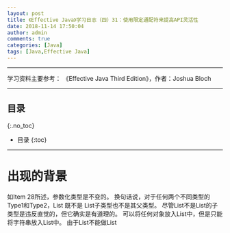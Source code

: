 ```yaml
---
layout: post
title: 《Effective Java》学习日志（四）31：使用限定通配符来提高API灵活性
date: 2018-11-14 17:50:04
author: admin
comments: true
categories: [Java]
tags: [Java,Effective Java]
---
```



<!-- more -->

---

学习资料主要参考： 《Effective Java Third Edition》，作者：Joshua Bloch

---

## 目录
{:.no_toc}

* 目录
{:toc}

---

# 出现的背景

如Item 28所述，参数化类型是不变的。
换句话说，对于任何两个不同类型的Type1和Type2，List<Type1> 既不是 List<Type2>子类型也不是其父类型。
尽管List<String>不是List<Object>的子类型是违反直觉的，但它确实是有道理的。 
可以将任何对象放入List<Object>中，但是只能将字符串放入List<String>中。 
由于List<String>不能做List<Object>所能做的所有事情，所以它不是一个子类型（Item 10 中的里氏替代原则）。

相对于提供的不可变的类型，有时你需要比此更多的灵活性。 


# 例子

考虑Item 29中的Stack类。下面是它的公共API：

    public class Stack<E> {
        public Stack();
        public void push(E e);
        public E pop();
        public boolean isEmpty();
    }

## pushAll 方法 
    
假设我们想要添加一个方法来获取一系列元素，并将它们全部推送到栈上。 以下是第一种尝试：

    // pushAll method without wildcard type - deficient!
    public void pushAll(Iterable<E> src) {
        for (E e : src)
            push(e);
    }
    
这种方法可以干净地编译，但不完全令人满意。 
如果可遍历的src元素类型与栈的元素类型完全匹配，那么它工作正常。 

但是，假设有一个Stack<Number>，并调用push(intVal)，其中intVal的类型是Integer。 这是因为Integer是Number的子类型。 

从逻辑上看，这似乎也应该起作用：

    Stack<Number> numberStack = new Stack<>();
    Iterable<Integer> integers = ... ;
    
    numberStack.pushAll(integers);
    
但是，如果你尝试了，会得到这个错误消息，因为参数化类型是不变的：

    StackTest.java:7: error: incompatible types: Iterable<Integer>
    cannot be converted to Iterable<Number>
    numberStack.pushAll(integers);
    ^
    
幸运的是，有对应的解决方法。 
Java 提供了一种特殊的参数化类型来调用一个限定通配符类型来处理这种情况。 
pushAll的输入参数的类型不应该是“ Iterable of E ”，而应该是“Iterable of E 的子类”，并且有一个通配符类型，这意味着：Iterable<？ extends E>。 
（关键字extends的使用有点误导：回忆Item 29中，子类型被定义为每个类型都是它自己的子类型，即使它本身没有继承。）

让我们修改pushAll来使用这个类型：

    // Wildcard type for a parameter that serves as an E producer
    public void pushAll(Iterable<? extends E> src) {
        for (E e : src)
            push(e);
    }
    
有了这个改变，Stack类不仅可以干净地编译，而且客户端代码也不会用原始的pushAll声明编译。 因为Stack和它的客户端干净地编译，你知道一切都是类型安全的。

## popAll 方法 

现在假设你想写一个 popAll 方法，与pushAll方法相对应。 
popAll方法从栈中弹出每个元素并将元素添加到给定的集合中。 

以下是第一次尝试编写popAll方法的过程：

    // popAll method without wildcard type - deficient!
    public void popAll(Collection<E> dst) {
        while (!isEmpty())
            dst.add(pop());
    
    }
    
同样，如果目标集合的元素类型与栈的元素类型完全匹配，则干净编译并且工作正常。 

但是，这又不完全令人满意。 

假设你有一个Stack<Number>和Object类型的变量。 如果从栈中弹出一个元素并将其存储在该变量中，它将编译并运行而不会出错。 所以你也不能这样做吗？

    Stack<Number> numberStack = new Stack<Number>();
    Collection<Object> objects = ... ;
    numberStack.popAll(objects);
    
如果尝试将此客户端代码与之前显示的popAll版本进行编译，则会得到与我们的第一版pushAll非常类似的错误：Collection<Object>不是Collection<Number>的子类型。 

通配符类型再一次提供了一条出路。 popAll的输入参数的类型不应该是“E的集合”，而应该是“E的某个父类型的集合”（其中父类型被定义为E是它自己的父类型[JLS，4.10]）。 
再次，有一个通配符类型，正是这个意思：Collection<？ super E>。 让我们修改popAll来使用它：

    // Wildcard type for parameter that serves as an E consumer
    public void popAll(Collection<? super E> dst) {
        while (!isEmpty())
            dst.add(pop());
    }
    
通过这个改动，Stack类和客户端代码都可以干净地编译。

## PECS 

这个结论很清楚。 为了获得最大的灵活性，对代表生产者或消费者的输入参数使用通配符类型。 
如果一个输入参数既是一个生产者又是一个消费者，那么通配符类型对你没有好处：你需要一个精确的类型匹配，这就是没有任何通配符的情况。

这里有一个助记符来帮助你记住使用哪种通配符类型：
PECS代表： producer-extends，consumer-super。

换句话说，如果一个参数化类型代表一个T生产者，使用<? extends T>；如果它代表T消费者，则使用<? super T>。 
在我们的Stack示例中，pushAll方法的src参数生成栈使用的E实例，因此src的合适类型为Iterable<? extends E>；popAll方法的dst参数消费Stack中的E实例，因此dst的合适类型是Collection<？ super E>。 

PECS助记符抓住了使用通配符类型的基本原则。 Naftalin和Wadler称之为获取和放置原则（ Get and Put Principle ）[Naftalin07,2.4]。

记住这个助记符之后，让我们来看看本章中以前项目的一些方法和构造方法声明。 Item 28中的Chooser类构造方法有这样的声明：

    public Chooser(Collection<T> choices)
    
这个构造方法只使用集合选择来生产类型T的值（并将它们存储起来以备后用），所以它的声明应该使用一个extends T的通配符类型。下面是得到的构造方法声明：

    // Wildcard type for parameter that serves as an T producer
    public Chooser(Collection<? extends T> choices)

这种改变在实践中会有什么不同吗？ 是的，会有不同。 

假你有一个List<Integer>，并且想把它传递给Chooser<Number>的构造方法。 这不会与原始声明一起编译，但是它只会将限定通配符类型添加到声明中。

现在看看Item 30中的union方法。下是声明：

    public static <E> Set<E> union(Set<E> s1, Set<E> s2)

两个参数s1和s2都是E的生产者，所以PECS助记符告诉我们该声明应该如下：

    public static <E> Set<E> union(Set<? extends E> s1,  Set<? extends E> s2)

请注意，返回类型仍然是Set<E>。 不要使用限定通配符类型作为返回类型。除了会为用户提供额外的灵活性，还强制他们在客户端代码中使用通配符类型。 
通过修改后的声明，此代码将清晰地编译：

    Set<Integer>  integers =  Set.of(1, 3, 5);
    Set<Double>   doubles  =  Set.of(2.0, 4.0, 6.0);
    Set<Number>   numbers  =  union(integers, doubles);
    
如果使用得当，类的用户几乎不会看到通配符类型。 他们使方法接受他们应该接受的参数，拒绝他们应该拒绝的参数。 
如果一个类的用户必须考虑通配符类型，那么它的API可能有问题。

# 显式类型参数

在Java 8之前，类型推断规则不够聪明，无法处理先前的代码片段，这要求编译器使用上下文指定的返回类型（或目标类型）来推断E的类型。
union方法调用的目标类型如前所示是Set<Number>。 如果尝试在早期版本的Java中编译片段（以及适合的Set.of工厂替代版本），将会看到如此长的错综复杂的错误消息：

    Union.java:14: error: incompatible types
    Set<Number> numbers = union(integers, doubles);
    ^
    required: Set<Number>
    found: Set<INT#1>
    where INT#1,INT#2 are intersection types:
    INT#1 extends Number,Comparable<? extends INT#2>
    INT#2 extends Number,Comparable<?>
    
幸运的是有办法来处理这种错误。 如果编译器不能推断出正确的类型，你可以随时告诉它使用什么类型的显式类型参数[JLS，15.12]。 
甚至在Java 8中引入目标类型之前，这不是你必须经常做的事情，这很好，因为显式类型参数不是很漂亮。 
通过添加显式类型参数，如下所示，代码片段在Java 8之前的版本中进行了干净编译：

    // Explicit type parameter - required prior to Java 8
    Set<Number> numbers = Union.<Number>union(integers, doubles);
    
## 例子

接下来让我们把注意力转向Item 30中的max方法。这里是原始声明：

    public static <T extends Comparable<T>> T max(List<T> list)
    
以下是使用通配符类型的修改后的声明：

    public static <T extends Comparable<? super T>> T max(List<? extends T> list)

为了从原来到修改后的声明，我们两次应用了PECS。

首先直接的应用是参数列表。 
它生成T实例，所以将类型从List<T>更改为List<? extends T>。 棘手的应用是类型参数T。这是我们第一次看到通配符应用于类型参数。 
最初，T被指定为继承Comparable<T>，但Comparable的T消费T实例（并生成指示顺序关系的整数）。 
因此，参数化类型Comparable<T>被替换为限定通配符类型Comparable<? super T>。 

Comparable实例总是消费者，所以通常应该使用Comparable<? super T>优于Comparable<T>。 Comparator也是如此。因此，通常应该使用Comparator<? super T>优于Comparator<T>。

修改后的max声明可能是本书中最复杂的方法声明。 增加的复杂性是否真的起作用了吗？ 同样，它的确如此。 这是一个列表的简单例子，它被原始声明排除，但在被修改后的版本里是允许的：

    List<ScheduledFuture<?>> scheduledFutures = ... ;

无法将原始方法声明应用于此列表的原因是ScheduledFuture不实现Comparable<ScheduledFuture>。 
相反，它是Delayed的子接口，它继承了Comparable<Delayed>。 

换句话说，一个ScheduledFuture实例不仅仅和其他的ScheduledFuture实例相比较： 它可以与任何Delayed实例比较，并且足以导致原始的声明拒绝它。 
更普遍地说，通配符要求来支持没有直接实现Comparable（或Comparator）的类型，但继承了一个类型。


# 类型参数和通配符之间的双重性

还有一个关于通配符相关的话题。 

类型参数和通配符之间具有双重性，许多方法可以用一个或另一个声明。 例如，下面是两个可能的声明，用于交换列表中两个索引项目的静态方法。 

第一个使用无限制类型参数（Item 30），第二个使用无限制通配符：

    // Two possible declarations for the swap method
    public static <E> void swap(List<E> list, int i, int j);
    public static void swap(List<?> list, int i, int j);
    
这两个声明中的哪一个更可取，为什么？ 

在公共API中，第二个更好，因为它更简单。 你传入一个列表（任何列表），该方法交换索引的元素。 没有类型参数需要担心。 
通常，如果类型参数在方法声明中只出现一次，请将其替换为通配符。 

如果它是一个无限制的类型参数，请将其替换为无限制的通配符; 如果它是一个限定类型参数，则用限定通配符替换它。

第二个swap方法声明有一个问题。 这个简单的实现不会编译：

    public static void swap(List<?> list, int i, int j) {
        list.set(i, list.set(j, list.get(i)));
    }
    
试图编译它会产生这个不太有用的错误信息：

    Swap.java:5: error: incompatible types: Object cannot be
    converted to CAP#1
    list.set(i, list.set(j, list.get(i)));
    ^
    where CAP#1 is a fresh type-variable:
    CAP#1 extends Object from capture of ?
    
看起来我们不能把一个元素放回到我们刚刚拿出来的列表中。 问题是列表的类型是List<？>，并且不能将除null外的任何值放入List<？>中。 

幸运的是，有一种方法可以在不使用不安全的转换或原始类型的情况下实现此方法。 
这个想法是写一个私有辅助方法来捕捉通配符类型。 辅助方法必须是泛型方法才能捕获类型。 以下是它的定义：

    public static void swap(List<?> list, int i, int j) {
        swapHelper(list, i, j);
    }

    // Private helper method for wildcard capture
    private static <E> void swapHelper(List<E> list, int i, int j) {
        list.set(i, list.set(j, list.get(i)));
    }
    
swapHelper方法知道该列表是一个List<E>。 
因此，它知道从这个列表中获得的任何值都是E类型，并且可以安全地将任何类型的E值放入列表中。 

这个稍微复杂的swap的实现可以干净地编译。 
它允许我们导出基于通配符的漂亮声明，同时利用内部更复杂的泛型方法。 swap方法的客户端不需要面对更复杂的swapHelper声明，但他们从中受益。 
辅助方法具有我们认为对公共方法来说过于复杂的签名。

# 总结

总之，在你的API中使用通配符类型，虽然棘手，但使得API更加灵活。 

如果编写一个将被广泛使用的类库，正确使用通配符类型应该被认为是强制性的。 

记住基本规则： producer-extends, consumer-super（PECS）。 

还要记住，所有Comparable和Comparator都是消费者。
